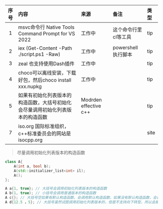 | 序号 | 内容                                                                        | 来源                    | 备注             | 类型   |
|:--:|:--------------------------------------------------------------------------|:----------------------|:---------------|:-----|
| 1  | msvc命令行 Native Tools Command Prompt for VS 2022                           | 工作中                   | 这个命令行里cl等工具    | tip  |
| 2  | iex (Get-Content -Path ./script.ps1 -Raw)                                 | 工作中                   | powershell执行脚本 | tip  |
| 3  | zeal 也支持使用Dash插件                                                          | 工作中                   |                | tip  |
| 4  | choco可以离线安装，下载好包，然后choco install xxx.nupkg                                | 工作中                   |                | tip  |
| 5  | 如果有初始化列表版本的构造函数，大括号初始化会尽量调用初始化列表版本的构造函数                                   | Modrden effective c++ |                | tip  |
| 7  | iso.org 国际标准组织，c++标准委员会的网站是isocpp.org                                     |                       |                | site |



> 尽量调用初始化列表版本的构造函数
```cpp
class A{
    A(int a, bool b);
    A(std::initializer_list<int> il);
    A();
};

A a{1, true}; // 大括号会调用初始化列表版本的构造函数
A b(1, true); // 小括号会调用普通版本的构造函数
A c{}; // 大括号空如果有默认构造函数，会调用默认构造函数，如果没有默认构造函数，会调用初始化列表版本的构造函数
A d{12.5 ，5}; // 大括号虽然试图调用初始化列表版本的，但是不支持向下转型，所以会报错
```